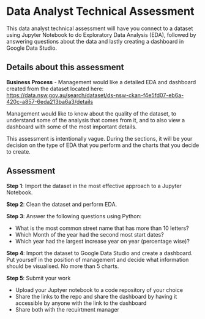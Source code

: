 # Data Analyst Technical Assessment
This data analyst technical assessment will have you connect to a dataset using Jupyter Notebook to do Exploratory Data Analysis (EDA), followed by answering questions about the data and lastly creating a dashboard in Google Data Studio. 

## Details about this assessment
__Business Process__ - Management would like a detailed EDA and dashboard created from the dataset located here: https://data.nsw.gov.au/search/dataset/ds-nsw-ckan-f4e5fd07-eb6a-420c-a857-6eda213ba6a3/details

Management would like to know about the quality of the dataset, to understand some of the analysis that comes from it, and to also view a dashboard with some of the most important details.

This assessment is intentionally vague. During the sections, it will be your decision on the type of EDA that you perform and the charts that you decide to create.  

## Assessment
__Step 1__: Import the dataset in the most effective approach to a Jupyter Notebook.

__Step 2__: Clean the dataset and perform EDA.

__Step 3__: Answer the following questions using Python:
- What is the most common street name that has more than 10 letters?
- Which Month of the year had the second most start dates?
- Which year had the largest increase year on year (percentage wise)?

__Step 4__: Import the dataset to Google Data Studio and create a dashboard. Put yourself in the position of management and decide what information should be visualised. No more than 5 charts.

__Step 5__: Submit your work
- Upload your Juptyer notebook to a code repository of your choice
- Share the links to the repo and share the dashboard by having it accessible by anyone with the link to the dashboard
- Share both with the recuirtment manager 